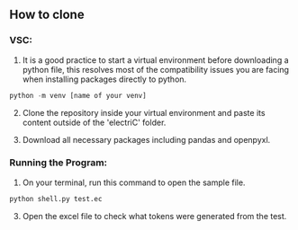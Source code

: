 ## How to clone

### VSC:
1. It is a good practice to start a virtual environment before downloading a python file, this resolves most
of the compatibility issues you are facing when installing packages directly to python.

```python
python -m venv [name of your venv]
```

2. Clone the repository inside your virtual environment and paste its content outside of the 'electriC' folder.

3. Download all necessary packages including pandas and openpyxl.

### Running the Program:

1. On your terminal, run this command to open the sample file.
```python
python shell.py test.ec
```

3. Open the excel file to check what tokens were generated from the test.
